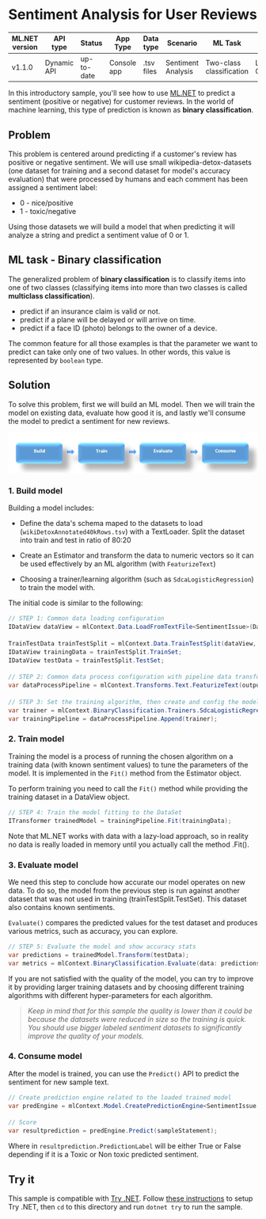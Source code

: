 # Sentiment Analysis for User Reviews

| ML.NET version | API type          | Status                        | App Type    | Data type | Scenario            | ML Task                   | Algorithms                  |
|----------------|-------------------|-------------------------------|-------------|-----------|---------------------|---------------------------|-----------------------------|
| v1.1.0          | Dynamic API | up-to-date | Console app | .tsv files | Sentiment Analysis | Two-class  classification | Linear Classification |

In this introductory sample, you'll see how to use [ML.NET](https://www.microsoft.com/net/learn/apps/machine-learning-and-ai/ml-dotnet) to predict a sentiment (positive or negative) for customer reviews. In the world of machine learning, this type of prediction is known as **binary classification**.

## Problem
This problem is centered around predicting if a customer's review has positive or negative sentiment. We will use small wikipedia-detox-datasets (one dataset for training and a second dataset for model's accuracy evaluation) that were processed by humans and each comment has been assigned a sentiment label: 
* 0 - nice/positive
* 1 - toxic/negative

Using those datasets we will build a model that when predicting it will analyze a string and predict a sentiment value of 0 or 1.

## ML task - Binary classification
The generalized problem of **binary classification** is to classify items into one of two classes (classifying items into more than two classes is called **multiclass classification**).

* predict if an insurance claim is valid or not.
* predict if a plane will be delayed or will arrive on time.
* predict if a face ID (photo) belongs to the owner of a device.

The common feature for all those examples is that the parameter we want to predict can take only one of two values. In other words, this value is represented by `boolean` type.

## Solution
To solve this problem, first we will build an ML model. Then we will train the model on existing data, evaluate how good it is, and lastly we'll consume the model to predict a sentiment for new reviews.

![Build -> Train -> Evaluate -> Consume](../shared_content/modelpipeline.png)

### 1. Build model

Building a model includes: 

* Define the data's schema maped to the datasets to load (`wikiDetoxAnnotated40kRows.tsv`) with a TextLoader. Split the dataset into train and test in ratio of 80:20

* Create an Estimator and transform the data to numeric vectors so it can be used effectively by an ML algorithm (with `FeaturizeText`)

* Choosing a trainer/learning algorithm (such as `SdcaLogisticRegression`) to train the model with. 

The initial code is similar to the following:

```cs --source-file ./SentimentAnalysis/SentimentAnalysisConsoleApp/Program.cs --project ./SentimentAnalysis/SentimentAnalysisConsoleApp/SentimentAnalysisConsoleApp.csproj --editable false  --region step1to3
// STEP 1: Common data loading configuration
IDataView dataView = mlContext.Data.LoadFromTextFile<SentimentIssue>(DataPath, hasHeader: true);

TrainTestData trainTestSplit = mlContext.Data.TrainTestSplit(dataView, testFraction: 0.2);
IDataView trainingData = trainTestSplit.TrainSet;
IDataView testData = trainTestSplit.TestSet;

// STEP 2: Common data process configuration with pipeline data transformations          
var dataProcessPipeline = mlContext.Transforms.Text.FeaturizeText(outputColumnName: "Features", inputColumnName: nameof(SentimentIssue.Text));

// STEP 3: Set the training algorithm, then create and config the modelBuilder                            
var trainer = mlContext.BinaryClassification.Trainers.SdcaLogisticRegression(labelColumnName: "Label", featureColumnName: "Features");
var trainingPipeline = dataProcessPipeline.Append(trainer);
```

### 2. Train model
Training the model is a process of running the chosen algorithm on a training data (with known sentiment values) to tune the parameters of the model. It is implemented in the `Fit()` method from the Estimator object. 

To perform training you need to call the `Fit()` method while providing the training dataset in a DataView object.

```cs --source-file ./SentimentAnalysis/SentimentAnalysisConsoleApp/Program.cs --project ./SentimentAnalysis/SentimentAnalysisConsoleApp/SentimentAnalysisConsoleApp.csproj --editable false  --region step4
// STEP 4: Train the model fitting to the DataSet
ITransformer trainedModel = trainingPipeline.Fit(trainingData);
```

Note that ML.NET works with data with a lazy-load approach, so in reality no data is really loaded in memory until you actually call the method .Fit().

### 3. Evaluate model

We need this step to conclude how accurate our model operates on new data. To do so, the model from the previous step is run against another dataset that was not used in training (trainTestSplit.TestSet). This dataset also contains known sentiments. 

`Evaluate()` compares the predicted values for the test dataset and produces various metrics, such as accuracy, you can explore.

```cs --source-file ./SentimentAnalysis/SentimentAnalysisConsoleApp/Program.cs --project ./SentimentAnalysis/SentimentAnalysisConsoleApp/SentimentAnalysisConsoleApp.csproj --editable false  --region step5
// STEP 5: Evaluate the model and show accuracy stats
var predictions = trainedModel.Transform(testData);
var metrics = mlContext.BinaryClassification.Evaluate(data: predictions, labelColumnName: "Label", scoreColumnName: "Score");
```

If you are not satisfied with the quality of the model, you can try to improve it by providing larger training datasets and by choosing different training algorithms with different hyper-parameters for each algorithm.

>*Keep in mind that for this sample the quality is lower than it could be because the datasets were reduced in size so the training is quick. You should use bigger labeled sentiment datasets to significantly improve the quality of your models.*

### 4. Consume model

After the model is trained, you can use the `Predict()` API to predict the sentiment for new sample text. 

```cs --source-file ./SentimentAnalysis/SentimentAnalysisConsoleApp/Program.cs --project ./SentimentAnalysis/SentimentAnalysisConsoleApp/SentimentAnalysisConsoleApp.csproj --editable false  --region consume
// Create prediction engine related to the loaded trained model
var predEngine = mlContext.Model.CreatePredictionEngine<SentimentIssue, SentimentPrediction>(trainedModel);

// Score
var resultprediction = predEngine.Predict(sampleStatement);
```

Where in `resultprediction.PredictionLabel` will be either True or False depending if it is a Toxic or Non toxic predicted sentiment.


## Try it
This sample is compatible with [Try .NET](https://github.com/dotnet/try).  Follow [these instructions](https://github.com/dotnet/try#setup) to setup Try .NET, then `cd` to this directory and run `dotnet try` to run the sample.
```cs --source-file ./SentimentAnalysis/SentimentAnalysisConsoleApp/Program.cs --project ./SentimentAnalysis/SentimentAnalysisConsoleApp/SentimentAnalysisConsoleApp.csproj  --region try
```
